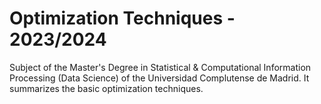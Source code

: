 # Optimization Techniques - 2023/2024
Subject of the Master's Degree in Statistical & Computational Information Processing (Data Science) of the Universidad Complutense de Madrid. It summarizes the basic optimization techniques.
